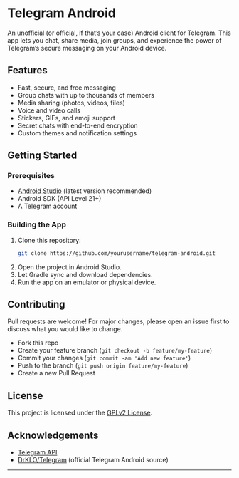 # Telegram Android

An unofficial (or official, if that’s your case) Android client for Telegram. This app lets you chat, share media, join groups, and experience the power of Telegram’s secure messaging on your Android device.

## Features

- Fast, secure, and free messaging
- Group chats with up to thousands of members
- Media sharing (photos, videos, files)
- Voice and video calls
- Stickers, GIFs, and emoji support
- Secret chats with end-to-end encryption
- Custom themes and notification settings

## Getting Started

### Prerequisites

- [Android Studio](https://developer.android.com/studio) (latest version recommended)
- Android SDK (API Level 21+)
- A Telegram account

### Building the App

1. Clone this repository:
    ```sh
    git clone https://github.com/yourusername/telegram-android.git
    ```
2. Open the project in Android Studio.
3. Let Gradle sync and download dependencies.
4. Run the app on an emulator or physical device.

## Contributing

Pull requests are welcome! For major changes, please open an issue first to discuss what you would like to change.

- Fork this repo
- Create your feature branch (`git checkout -b feature/my-feature`)
- Commit your changes (`git commit -am 'Add new feature'`)
- Push to the branch (`git push origin feature/my-feature`)
- Create a new Pull Request

## License

This project is licensed under the [GPLv2 License](LICENSE).

## Acknowledgements

- [Telegram API](https://core.telegram.org/api)
- [DrKLO/Telegram](https://github.com/DrKLO/Telegram) (official Telegram Android source)

---
